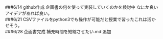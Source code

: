 ###6/14 
github作成 
企画書の何を使って実装していくのかを検討中 
なにか良いアイデアがあれば良い。  
###6/21 
CSVファイルをpython3でも操作が可能だと授業で習ったこれは活かせそう。  
###6/28 
企画書完成 
補充時間を短縮させたい.md 追加  
